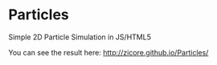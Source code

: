 # Particles
Simple 2D Particle Simulation in JS/HTML5

You can see the result here: http://zicore.github.io/Particles/
